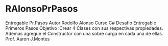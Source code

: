 # RAlonsoPrPasos
Entregable Pr.Pasos  Autor Rodolfo Alonso Curso C#
Desafio Entregable Primeros Pasos
Objetivo :Crear 4 Clases con sus respectivas propiedades.
Ademas agregue el Constructor con una sobre carga en cada
una de ellas.
Prof. Aaron J.Montes
